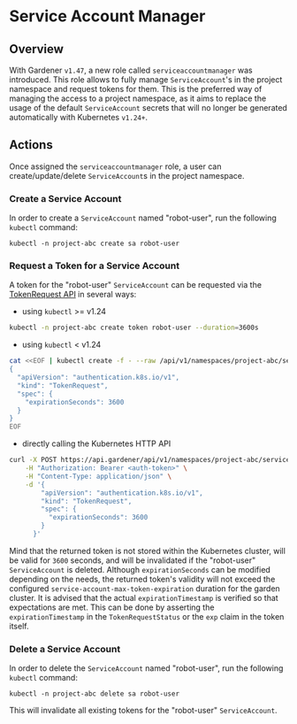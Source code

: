 # Service Account Manager

## Overview
With Gardener `v1.47`, a new role called `serviceaccountmanager` was introduced. This role allows to fully manage `ServiceAccount`'s in the project namespace and request tokens for them. This is the preferred way of managing the access to a project namespace, as it aims to replace the usage of the default `ServiceAccount` secrets that will no longer be generated automatically with Kubernetes `v1.24+`.

## Actions

Once assigned the `serviceaccountmanager` role, a user can create/update/delete `ServiceAccount`s in the project namespace.

### Create a Service Account
 In order to create a `ServiceAccount` named "robot-user", run the following `kubectl` command:

```code
kubectl -n project-abc create sa robot-user
```

### Request a Token for a Service Account
A token for the "robot-user" `ServiceAccount` can be requested via the [TokenRequest API](https://kubernetes.io/docs/reference/kubernetes-api/authentication-resources/token-request-v1/) in several ways:

- using `kubectl` >= v1.24
```bash
kubectl -n project-abc create token robot-user --duration=3600s
```

- using `kubectl` < v1.24
```bash
cat <<EOF | kubectl create -f - --raw /api/v1/namespaces/project-abc/serviceaccounts/robot-user/token
{
  "apiVersion": "authentication.k8s.io/v1",
  "kind": "TokenRequest",
  "spec": {
    "expirationSeconds": 3600
  }
}
EOF
```

- directly calling the Kubernetes HTTP API
```bash
curl -X POST https://api.gardener/api/v1/namespaces/project-abc/serviceaccounts/robot-user/token \
    -H "Authorization: Bearer <auth-token>" \
    -H "Content-Type: application/json" \
    -d '{
        "apiVersion": "authentication.k8s.io/v1",
        "kind": "TokenRequest",
        "spec": {
          "expirationSeconds": 3600
        }
      }'
```

Mind that the returned token is not stored within the Kubernetes cluster, will be valid for `3600` seconds, and will be invalidated if the "robot-user" `ServiceAccount` is deleted. Although `expirationSeconds` can be modified depending on the needs, the returned token's validity will not exceed the configured `service-account-max-token-expiration` duration for the garden cluster. It is advised that the actual `expirationTimestamp` is verified so that expectations are met. This can be done by asserting the `expirationTimestamp` in the `TokenRequestStatus` or the `exp` claim in the token itself.

### Delete a Service Account
In order to delete the `ServiceAccount` named "robot-user", run the following `kubectl` command:

```code
kubectl -n project-abc delete sa robot-user
```

This will invalidate all existing tokens for the "robot-user" `ServiceAccount`.